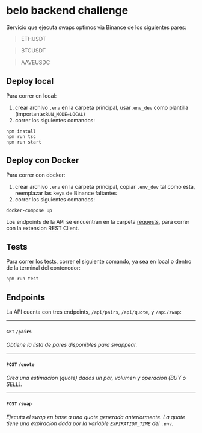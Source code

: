 
# belo backend challenge
Servicio que ejecuta swaps optimos via Binance de los siguientes pares:
> ETHUSDT

> BTCUSDT

> AAVEUSDC

## Deploy local
Para correr en local:
 1. crear archivo `.env` en la carpeta principal, usar`.env_dev` como plantilla (importante:`RUN_MODE=LOCAL`)
 2. correr los siguientes comandos:

```shell
npm install
npm run tsc
npm run start
```


## Deploy con Docker
Para correr con docker:
 1. crear archivo `.env` en la carpeta principal, copiar `.env_dev` tal como esta, reemplazar las keys de Binance faltantes
 2. correr los siguientes comandos:
 
```shell
docker-compose up
```

Los endpoints de la API se encuentran en la carpeta [requests](requests), para correr con la extension REST Client.

##  Tests
Para correr los tests, correr el siguiente comando, ya sea en local o dentro de la terminal del contenedor:
```shell
npm run test
```



## Endpoints

La API cuenta con tres endpoints, `/api/pairs`, `/api/quote`, y `/api/swap`: 

---

#### `GET` `/pairs`
*Obtiene la lista de pares disponibles para swappear.*

---

#### `POST` `/quote`
*Crea una estimacion (quote) dados un par, volumen y operacion (BUY o SELL).*

---

#### `POST` `/swap`
*Ejecuta el swap en base a una quote generada anteriormente. La quote tiene una expiracion dada por la variable `EXPIRATION_TIME` del `.env`.*

